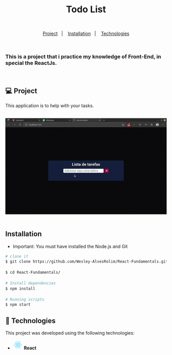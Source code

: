  <h1 align="center"><strong>Todo List</strong></h1>

<br>
<p align="center">
  <a href="#-project">Project</a>&nbsp;&nbsp;&nbsp;|&nbsp;&nbsp;&nbsp;
  <a href="#installation">Installation</a>&nbsp;&nbsp;&nbsp;|&nbsp;&nbsp;&nbsp;
  <a href="#-technologies">Technologies</a>
</p>

<br>

### This is a project that i practice my knowledge of Front-End, in special the ReactJs.

<br>

## 💻 Project


<p>This application is to help with your tasks.</p>

<br>
<img src="./readme.gif" alt="Readme Gif">
<br>
<br>


## Installation

- Important: You must have installed the Node.js and Git

```bash
# clone it
$ git clone https://github.com/Wesley-AlvesRolim/React-Fundamentals.git

$ cd React-Fundamentals/

# Install dependencies
$ npm install

# Running scripts
$ npm start
```


## 🚀 Technologies

This project was developed using the following technologies:

- <img height="30" src="https://raw.githubusercontent.com/github/explore/80688e429a7d4ef2fca1e82350fe8e3517d3494d/topics/react/react.png"> **React**